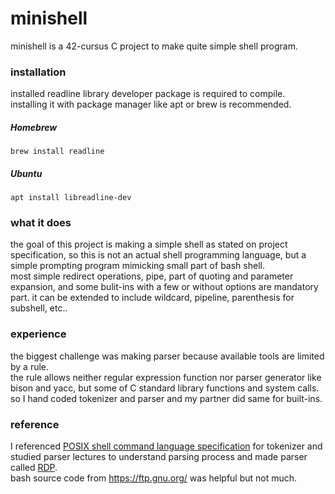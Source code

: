 # minishell

minishell is a 42-cursus C project to make quite simple shell program.

### installation
installed readline library developer package is required to compile.  
installing it with package manager like apt or brew is recommended.
##### Homebrew
`brew install readline`
##### Ubuntu
`apt install libreadline-dev`

### what it does
the goal of this project is making a simple shell as stated on project specification, so this is not an actual shell programming language, but a simple prompting program mimicking small part of bash shell.  
most simple redirect operations, pipe, part of quoting and parameter expansion, and some bulit-ins with a few or without options are mandatory part. it can be extended to include wildcard, pipeline, parenthesis for subshell, etc..

### experience
the biggest challenge was making parser because available tools are limited by a rule.  
the rule allows neither regular expression function nor parser generator like bison and yacc, but some of C standard library functions and system calls.  
so I hand coded tokenizer and parser and my partner did same for built-ins.

### reference
I referenced [POSIX shell command language specification](https://pubs.opengroup.org/onlinepubs/9699919799/utilities/V3_chap02.html) for tokenizer and studied parser lectures to understand parsing process and made parser called [RDP](https://en.m.wikipedia.org/wiki/Recursive_descent_parser).  
bash source code from https://ftp.gnu.org/ was helpful but not much. 
